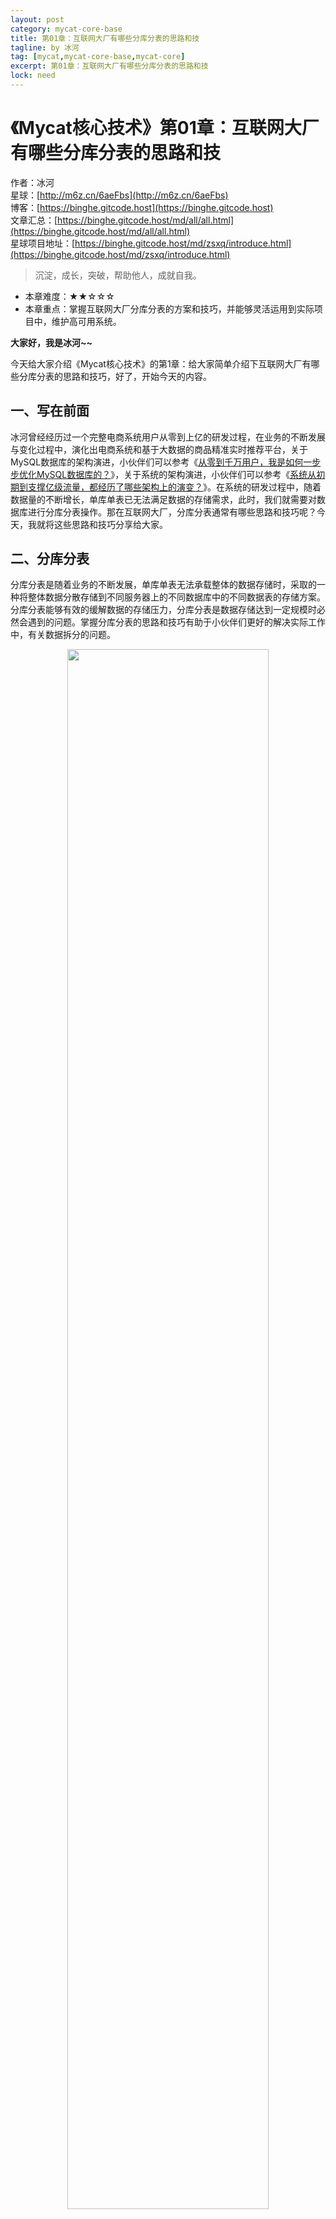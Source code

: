 ```yaml
---
layout: post
category: mycat-core-base
title: 第01章：互联网大厂有哪些分库分表的思路和技
tagline: by 冰河
tag: [mycat,mycat-core-base,mycat-core]
excerpt: 第01章：互联网大厂有哪些分库分表的思路和技
lock: need
---
```


# 《Mycat核心技术》第01章：互联网大厂有哪些分库分表的思路和技

作者：冰河
<br/>星球：[http://m6z.cn/6aeFbs](http://m6z.cn/6aeFbs)
<br/>博客：[https://binghe.gitcode.host](https://binghe.gitcode.host)
<br/>文章汇总：[https://binghe.gitcode.host/md/all/all.html](https://binghe.gitcode.host/md/all/all.html)
<br/>星球项目地址：[https://binghe.gitcode.host/md/zsxq/introduce.html](https://binghe.gitcode.host/md/zsxq/introduce.html)

> 沉淀，成长，突破，帮助他人，成就自我。

* 本章难度：★★☆☆☆
* 本章重点：掌握互联网大厂分库分表的方案和技巧，并能够灵活运用到实际项目中，维护高可用系统。

**大家好，我是冰河~~**

今天给大家介绍《Mycat核心技术》的第1章：给大家简单介绍下互联网大厂有哪些分库分表的思路和技巧，好了，开始今天的内容。

## 一、写在前面

冰河曾经经历过一个完整电商系统用户从零到上亿的研发过程，在业务的不断发展与变化过程中，演化出电商系统和基于大数据的商品精准实时推荐平台，关于MySQL数据库的架构演进，小伙伴们可以参考《[从零到千万用户，我是如何一步步优化MySQL数据库的？](https://mp.weixin.qq.com/s?__biz=Mzg4MjU0OTM1OA==&mid=2247489128&idx=1&sn=bfd3e00d8c8f8e4f259bf5e6b9e49f16&chksm=cf55a169f822287ffc79194e3b8103fb04ec7391d2a89ab3fb9d7c046243d2a04f414917253e&token=1924668976&lang=zh_CN#rd)》，关于系统的架构演进，小伙伴们可以参考《[系统从初期到支撑亿级流量，都经历了哪些架构上的演变？](https://mp.weixin.qq.com/s?__biz=Mzg4MjU0OTM1OA==&mid=2247489097&idx=1&sn=21c5805bea64cad0d9d2e280abe74b2b&chksm=cf55a148f822285e5fc8e48ba9a18743e8515292ab3c5c15fefd3251e4598265ef1289eda239&token=1924668976&lang=zh_CN#rd)》。在系统的研发过程中，随着数据量的不断增长，单库单表已无法满足数据的存储需求，此时，我们就需要对数据库进行分库分表操作。那在互联网大厂，分库分表通常有哪些思路和技巧呢？今天，我就将这些思路和技巧分享给大家。

## 二、分库分表

分库分表是随着业务的不断发展，单库单表无法承载整体的数据存储时，采取的一种将整体数据分散存储到不同服务器上的不同数据库中的不同数据表的存储方案。分库分表能够有效的缓解数据的存储压力，分库分表是数据存储达到一定规模时必然会遇到的问题。掌握分库分表的思路和技巧有助于小伙伴们更好的解决实际工作中，有关数据拆分的问题。

<div align="center">
    <img src="https://binghe.gitcode.host/assets/images/core/mycat/2023-08-11-001.png?raw=true" width="80%">
    <br/>
</div>

接下来，我们就分别对分表和分库来谈谈一些使用的思路和技巧。

## 三、分表

分表，最直白的意思，就是将一个表结构分为多个表，然后，可以再同一个库里，也可以放到不同的库。 当然，首先要知道什么情况下，才需要分表。个人觉得单表记录条数达到百万到千万级别时就要使用分表了。 

### 分表的分类 

**1.纵向分表** 

 将本来可以在同一个表的内容，人为划分为多个表。（所谓的本来，是指按照关系型数据库的第三范式要求，是应该在同一个表的。） 

**分表技巧：** 根据数据的活跃度进行分离，（因为不同活跃的数据，处理方式是不同的） 

**案例：** 

对于一个博客系统，文章标题，作者，分类，创建时间等，是变化频率慢，查询次数多，而且最好有很好的实时性的数据，我们把它叫做冷数据。而博客的浏览量，回复数等，类似的统计信息，或者别的变化频率比较高的数据，我们把它叫做活跃数据。所以，在进行数据库结构设计的时候，就应该考虑分表，首先是纵向分表的处理。

这样纵向分表后： 

（1）首先，存储引擎的使用不同，冷数据使用MyIsam 可以有更好的查询数据。活跃数据，可以使用Innodb ,可以有更好的更新速度。 

（2）其次，对冷数据进行更多的从库配置，因为更多的操作时查询，这样来加快查询速度。对热数据，可以相对有更多的主库的横向分表处理。 

其实，对于一些特殊的活跃数据，也可以考虑使用memcache ,redis之类的缓存，等累计到一定量再去更新数据库。或者mongodb 一类的nosql 数据库，这里只是举例，就先不说这个。 

**2.横向分表** 

字面意思，就可以看出来，是把大的表结构，横向切割为同样结构的不同表，如，用户信息表，user_1,user_2 等。表结构是完全一样，但是，根据某些特定的规则来划分的表，如根据用户ID来取模划分。 

**分表技巧：** 根据数据量的规模来划分，保证单表的容量不会太大，从而来保证单表的查询等处理能力。 

**案例：**

同上面的例子，博客系统。当博客的量达到很大的时候，就应该采取横向分割来降低每个单表的压力，来提升性能。例如博客的冷数据表，假如分为100个表，当同时有100万个用户在浏览时，如果是单表的话，会进行100万次请求，而现在分表后，就可能是每个表进行1万个数据的请求（因为，不可能绝对的平均，只是假设），这样压力就降低了很多。 

**注意：数据库的复制能解决访问问题，并不能解决大规模的并发写入问题，要解决这个问题就要考虑MySQL数据切分了。**

### 数据切分

顾名思义，就是数据分散，将一台主机上的数据分摊到多台，减轻单台主机的负载压力，有两种切分方式，一种是分库，即按照业务模块分多个库，每个库中的表不一样，还有一种就是分表，按照一定的业务规则或者逻辑将数据拆分到不同的主机上，每个主机上的表是一样的，这个有点类似于Oracle的表分区。

## 分区

分库又叫垂直分区，这种方式实现起来比较简单，重要的是对业务要细化，分库时候要想清楚各个模块业务之间的交互情况，避免将来写程序时出现过多的跨库读写操作。 

分表又叫水平分区，这种方式实现起来就比垂直分区复杂些，但是它能解决垂直分区所不能解决的问题，即单张表的访问及写入很频繁，这时候就可以根据一定的业务规则（PS：如互联网BBS论坛的会员等级概念，根据会员等级来分表）来分表，这样就能减轻单表压力，并且还能解决各个模块的之间的频繁交互问题。 

**分库的优点是：** 实现简单，库与库之间界限分明，便于维护，缺点是不利于频繁跨库操作，不能解决单表数据量大的问题。 

**分表的优点是：** 能解决分库的不足点，但是缺点却恰恰是分库的优点，分表实现起来比较复杂，特别是分表规则的划分，程序的编写，以及后期的数据库拆分移植维护。 

## 四、实际应用

实际应用中，一般互联网企业的路线都是先分库再分表，两者结合使用，取长补短，这样发挥了MySQL扩展的最大优势，但是缺点是架构很大，很复杂，应用程序的编写也比较复杂。 

以上是MySQL的数据切分的一些概念，数据切完了，现在要做的是怎么样在整合起来以便于外界访问，因为程序访问的入口永远只有一个，现在比较常用的解决方案是通过中间代理层来统一管控所有数据源。例如，可以使用冰河深度参与开发的Mycat中间件，也可以使用亮总开源的ShardingSphere中间件。

**好了，今天就到这儿吧，我是冰河，我们下期见~~**

## 星球服务

加入星球，你将获得：

1.项目学习：微服务入门必备的SpringCloud  Alibaba实战项目、手写RPC项目—所有大厂都需要的项目【含上百个经典面试题】、深度解析Spring6核心技术—只要学习Java就必须深度掌握的框架【含数十个经典思考题】、Seckill秒杀系统项目—进大厂必备高并发、高性能和高可用技能。

2.框架源码：手写RPC项目—所有大厂都需要的项目【含上百个经典面试题】、深度解析Spring6核心技术—只要学习Java就必须深度掌握的框架【含数十个经典思考题】。

3.硬核技术：深入理解高并发系列（全册）、深入理解JVM系列（全册）、深入浅出Java设计模式（全册）、MySQL核心知识（全册）。

4.技术小册：深入理解高并发编程（第1版）、深入理解高并发编程（第2版）、从零开始手写RPC框架、SpringCloud  Alibaba实战、冰河的渗透实战笔记、MySQL核心知识手册、Spring IOC核心技术、Nginx核心技术、面经手册等。

5.技术与就业指导：提供相关就业辅导和未来发展指引，冰河从初级程序员不断沉淀，成长，突破，一路成长为互联网资深技术专家，相信我的经历和经验对你有所帮助。

冰河的知识星球是一个简单、干净、纯粹交流技术的星球，不吹水，目前加入享5折优惠，价值远超门票。加入星球的用户，记得添加冰河微信：hacker_binghe，冰河拉你进星球专属VIP交流群。

## 星球重磅福利

跟冰河一起从根本上提升自己的技术能力，架构思维和设计思路，以及突破自身职场瓶颈，冰河特推出重大优惠活动，扫码领券进行星球，**直接立减149元，相当于5折，** 这已经是星球最大优惠力度！

<div align="center">
    <img src="https://binghe.gitcode.host/images/personal/xingqiu_149.png?raw=true" width="80%">
    <br/>
</div>

领券加入星球，跟冰河一起学习《SpringCloud Alibaba实战》、《手撸RPC专栏》和《Spring6核心技术》，更有已经上新的《大规模分布式Seckill秒杀系统》，从零开始介绍原理、设计架构、手撸代码。后续更有硬核中间件项目和业务项目，而这些都是你升职加薪必备的基础技能。

**100多元就能学这么多硬核技术、中间件项目和大厂秒杀系统，如果是我，我会买他个终身会员！**

## 其他方式加入星球

* **链接** ：打开链接 [http://m6z.cn/6aeFbs](http://m6z.cn/6aeFbs) 加入星球。
* **回复** ：在公众号 **冰河技术** 回复 **星球** 领取优惠券加入星球。

**特别提醒：** 苹果用户进圈或续费，请加微信 **hacker_binghe** 扫二维码，或者去公众号 **冰河技术** 回复 **星球** 扫二维码加入星球。

## 星球规划

后续冰河还会在星球更新大规模中间件项目和深度剖析核心技术的专栏，目前已经规划的专栏如下所示。

### 中间件项目

* 《大规模分布式定时调度中间件项目实战（非Demo）》：全程手撸代码。
* 《大规模分布式IM（即时通讯）项目实战（非Demo）》：全程手撸代码。
* 《大规模分布式网关项目实战（非Demo）》：全程手撸代码。
* 《手写Redis》：全程手撸代码。
* 《手写JVM》全程手撸代码。

### 超硬核项目

* 《从零落地秒杀系统项目》：全程手撸代码，在阿里云实现压测（**已上新**）。
* 《大规模电商系统商品详情页项目》：全程手撸代码，在阿里云实现压测。
* 其他待规划的实战项目，小伙伴们也可以提一些自己想学的，想一起手撸的实战项目。。。


既然星球规划了这么多内容，那么肯定就会有小伙伴们提出疑问：这么多内容，能更新完吗？我的回答就是：一个个攻破呗，咱这星球干就干真实中间件项目，剖析硬核技术和项目，不做Demo。初衷就是能够让小伙伴们学到真正的核心技术，不再只是简单的做CRUD开发。所以，每个专栏都会是硬核内容，像《SpringCloud Alibaba实战》、《手撸RPC专栏》和《Spring6核心技术》就是很好的示例。后续的专栏只会比这些更加硬核，杜绝Demo开发。

小伙伴们跟着冰河认真学习，多动手，多思考，多分析，多总结，有问题及时在星球提问，相信在技术层面，都会有所提高。将学到的知识和技术及时运用到实际的工作当中，学以致用。星球中不少小伙伴都成为了公司的核心技术骨干，实现了升职加薪的目标。

## 联系冰河

### 加群交流

本群的宗旨是给大家提供一个良好的技术学习交流平台，所以杜绝一切广告！由于微信群人满 100 之后无法加入，请扫描下方二维码先添加作者 “冰河” 微信(hacker_binghe)，备注：`星球编号`。



<div align="center">
    <img src="https://binghe.gitcode.host/images/personal/hacker_binghe.jpg?raw=true" width="180px">
    <div style="font-size: 18px;">冰河微信</div>
    <br/>
</div>



### 公众号

分享各种编程语言、开发技术、分布式与微服务架构、分布式数据库、分布式事务、云原生、大数据与云计算技术和渗透技术。另外，还会分享各种面试题和面试技巧。内容在 **冰河技术** 微信公众号首发，强烈建议大家关注。

<div align="center">
    <img src="https://binghe.gitcode.host/images/personal/ice_wechat.jpg?raw=true" width="180px">
    <div style="font-size: 18px;">公众号：冰河技术</div>
    <br/>
</div>


### 视频号

定期分享各种编程语言、开发技术、分布式与微服务架构、分布式数据库、分布式事务、云原生、大数据与云计算技术和渗透技术。另外，还会分享各种面试题和面试技巧。

<div align="center">
    <img src="https://binghe.gitcode.host/images/personal/ice_video.png?raw=true" width="180px">
    <div style="font-size: 18px;">视频号：冰河技术</div>
    <br/>
</div>



### 星球

加入星球 **[冰河技术](http://m6z.cn/6aeFbs)**，可以获得本站点所有学习内容的指导与帮助。如果你遇到不能独立解决的问题，也可以添加冰河的微信：**hacker_binghe**， 我们一起沟通交流。另外，在星球中不只能学到实用的硬核技术，还能学习**实战项目**！

关注 [冰河技术](https://img-blog.csdnimg.cn/20210426115714643.jpg?raw=true)公众号，回复 `星球` 可以获取入场优惠券。

<div align="center">
    <img src="https://binghe.gitcode.host/images/personal/xingqiu.png?raw=true" width="180px">
    <div style="font-size: 18px;">知识星球：冰河技术</div>
    <br/>
</div>